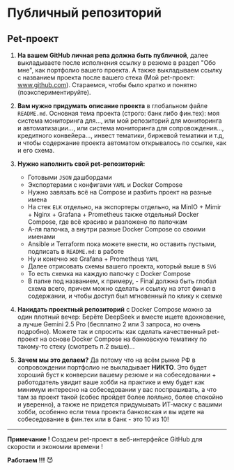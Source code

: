 # Публичный репозиторий

## Pet-проект

1. **На вашем GitHub личная репа должна быть публичной**, далее выкладываете после исполнения ссылку в резюме в раздел "Обо мне", как портфолио вашего проекта. А также выкладываем ссылку с названием проекта после вашего стека (Мой pet-проект: www.github.com). Стараемся, чтобы было кратко и понятно (поэкспериментируйте). 

2. **Вам нужно придумать описание проекта** в глобальном файле `README.md`. Основная тема проекта (строго: банк либо фин.тех): моя система мониторинга для..., или мой репозиторий для мониторинга и автоматизации..., или система мониторинга для сопровождения..., кредитного конвейера..., инвест тематики, биржевой тематики и т.д, и чтобы содержание проекта автоматом открывалось по ссылке, как и его схема.

3. **Нужно наполнить свой pet-репозиторий:**

    - Готовыми `JSON` дашбордами
    - Экспортерами с конфигами `YAML` и Docker Compose
    - Нужно завязать всё на Compose и разбить проект на разные имена
    - На стек `ELK` отдельно, на экспортеры отдельно, на MinIO + Mimir + Nginx + Grafana + Prometheus также отдельный Docker Compose, где всё красиво и разложено по папочкам
    - А-ля папочка, а внутри разные Docker Compose со своими именами
    - Ansible и Terraform пока можете внести, но оставить пустыми, подписать в `README.md`: в работе
    - Ну и конечно же Grafana + Prometheus `YAML`
    - Далее отрисовать схемы вашего проекта, который выше в `SVG`
    - То есть схемка на каждую папочку с Docker Compose
    - В папке под названием, к примеру, - Final должна быть глобал схема всего, причем можно сделать и ссылку на этот финал в содержании, и чтобы доступ был мгновенный по клику к схемке

4. **Накидать проектный репозиторий** с Docker Compose можно за один плотный вечер: Берёте DeepSeek и вместе ищете вдохновение, а лучше Gemini 2.5 Pro (бесплатно 2 или 3 запроса, но очень подробно). Можете так и спросить: как сделать качественный pet-проект на основе Docker Compose на банковскую тематику по такому-то стеку (смотреть п.2 выше)...

5. **Зачем мы это делаем?** Да потому что на всём рынке РФ в сопровождении портфолио не выкладывает **НИКТО**. Это будет хороший буст к конверсии вашему резюме и на собеседовании + работодатель увидит ваше хобби на практике и ему будет как минимум интересно на собеседовании у вас поспрашивать, а что там за проект такой (собес пройдет более лояльно, более спокойно и уверенно), а также не придется придумывать ИТ-маску с вашими хобби, особенно если тема проекта банковская и вы идете на собеседование в фин.тех или в банк - это 10 из 10!

---

**Примечание !** Создаем pet-проект в веб-интерфейсе GitHub для скорости и экономии времени ! 

**Работаем !!!** 😈
